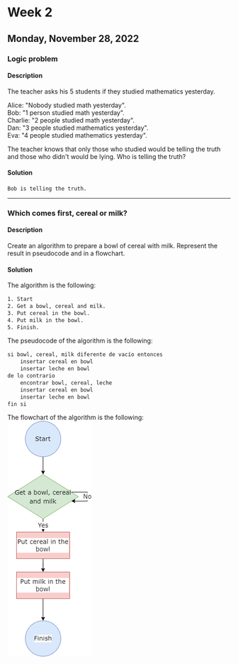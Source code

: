 # Week 2
## Monday, November 28, 2022
### Logic problem

#### Description

The teacher asks his 5 students if they studied mathematics yesterday.

Alice: "Nobody studied math yesterday".<br>
Bob: "1 person studied math yesterday".<br>
Charlie: "2 people studied math yesterday".<br>
Dan: "3 people studied mathematics yesterday".<br>
Eva: "4 people studied mathematics yesterday".<br>

The teacher knows that only those who studied would be telling the truth and those who didn't would be lying. Who is telling the truth?

#### Solution

```
Bob is telling the truth.
```
---
### Which comes first, cereal or milk?

#### Description
Create an algorithm to prepare a bowl of cereal with milk. Represent the result in pseudocode and in a flowchart.

#### Solution
The algorithm is the following:
```
1. Start
2. Get a bowl, cereal and milk.
3. Put cereal in the bowl.
4. Put milk in the bowl.
5. Finish.
```

The pseudocode of the algorithm is the following:
```
si bowl, cereal, milk diferente de vacío entonces
    insertar cereal en bowl
    insertar leche en bowl
de lo contrario
    encontrar bowl, cereal, leche
    insertar cereal en bowl
    insertar leche en bowl
fin si
```

The flowchart of the algorithm is the following:<br>
![Cereal](./Diagram1.png)